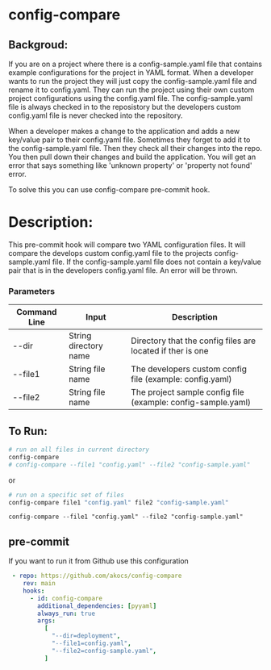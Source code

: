 <!--
Copyright 2022 Tony Akocs
SPDX-License-Identifier: MIT
-->
# config-compare

## Backgroud:
If you are on a project where there is a config-sample.yaml file that contains example 
configurations for the project in YAML format. When a developer wants to run the project
they will just copy the config-sample.yaml file and rename it to config.yaml. They can
run the project using their own custom project configurations using  the config.yaml file.
The config-sample.yaml file is always checked in to the reposistory but the developers 
custom config.yaml file is never checked into the repository.

When a developer makes a change to the application and adds a new key/value pair to their 
config.yaml file. Sometimes they forget to add it to the config-sample.yaml file. Then
they check all their changes into the repo. You then pull down their changes and build
the application. You will get an error that says something like 'unknown property' or
'property not found' error. 

To solve this you can use config-compare pre-commit hook.

# Description:
This pre-commit hook will compare two YAML configuration files. It will compare the 
develops custom config.yaml file to the projects config-sample.yaml file. If the 
config-sample.yaml file does not contain a key/value pair that is in the developers
config.yaml file. An error will be thrown. 

### Parameters
| Command Line    | Input                   | Description                                                    |
| --------------- | ----------------------- | -------------------------------------------------------------- |
| --dir           |  String directory name  | Directory that the config files are located if ther is one     |
| --file1         |  String file name       | The developers custom config file (example: config.yaml)       |
| --file2         |  String file name       | The project sample config file (example: config-sample.yaml)   |

## To Run:

```bash
# run on all files in current directory
config-compare
# config-compare --file1 "config.yaml" --file2 "config-sample.yaml"
```

or

```bash
# run on a specific set of files
config-compare file1 "config.yaml" file2 "config-sample.yaml"
```

`config-compare --file1 "config.yaml" --file2 "config-sample.yaml"`

## pre-commit
If you want to run it from Github use this configuration
```yaml
 - repo: https://github.com/akocs/config-compare
    rev: main
    hooks:
      - id: config-compare
        additional_dependencies: [pyyaml]
        always_run: true
        args:
          [
            "--dir=deployment",
            "--file1=config.yaml",
            "--file2=config-sample.yaml",
          ]
```

